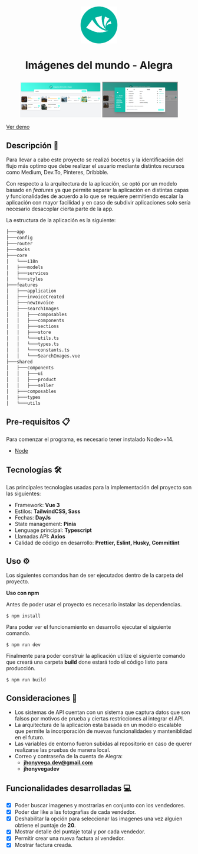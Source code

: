 <p align="center">
<img src="./public/logo.png" alt="preview" width="100" >
</p>

<h1>
<p align="center">
  Imágenes del mundo - Alegra
</p>
</h1>

<p align="center">
<img src="./docs/preview-1.png" alt="preview" width="220" />
<img src="./docs/preview-2.png" alt="preview" width="205" />
</p>

[Ver demo](https://frontend-alegra-challenge.netlify.app)

## Descripción 🚀

Para llevar a cabo este proyecto se realizó bocetos y la identificación del flujo más optimo que debe realizar el usuario mediante distintos recursos como Medium, Dev.To, Pinteres, Dribbble.

Con respecto a la arquitectura de la aplicación, se optó por un modelo basado en _features_ ya que permite separar la aplicación en distintas capas y funcionalidades de acuerdo a lo que se requiere permitiendo escalar la aplicación con mayor facilidad y en caso de subdivir aplicaciones solo sería necesario desacoplar cierta parte de la app.

La estructura de la aplicación es la siguiente:

```
├───app
├───config
├───router
├───mocks
├───core
│   └───i18n
│   ├───models
│   ├───services
│   └───styles
├───features
│   ├───application
│   ├───invoiceCreated
│   ├───newInvoice
│   ├───searchImages
│   │   ├───composables
│   │   ├───components
│   │   ├───sections
│   │   ├───store
│   │   └───utils.ts
│   │   └───types.ts
│   │   └───constants.ts
│   │   └───SearchImages.vue
├───shared
│   ├───components
│   │   ├───ui
│   │   ├───product
│   │   ├───seller
│   ├───composables
│   ├───types
│   └───utils
```

## Pre-requisitos 📋

Para comenzar el programa, es necesario tener instalado Node>=14.

- [Node](https://nodejs.org/en/download/)

## Tecnologías 🛠️

Las principales tecnologías usadas para la implementación del proyecto son las siguientes:

- Framework: **Vue 3**
- Estilos: **TailwindCSS, Sass**
- Fechas: **DayJs**
- State management: **Pinia**
- Lenguage principal: **Typescript**
- Llamadas API: **Axios**
- Calidad de código en desarrollo: **Prettier, Eslint, Husky, Commitlint**

## Uso ⚙️

Los siguientes comandos han de ser ejecutados dentro de la carpeta del proyecto.

**Uso con npm**

Antes de poder usar el proyecto es necesario instalar las dependencias.

```console
$ npm install
```

Para poder ver el funcionamiento en desarrollo ejecutar el siguiente comando.

```console
$ npm run dev
```

Finalmente para poder construir la aplicación utilize el siguiente comando que creará una carpeta **build** done estará todo el código listo para producción.

```console
$ npm run build
```

## Consideraciones 🙌

- Los sistemas de API cuentan con un sistema que captura datos que son falsos por motivos de prueba y ciertas restricciones al integrar el API.
- La arquitectura de la aplicación esta basada en un modelo escalable que permite la incorporación de nuevas funcionalidades y manteniblidad en el futuro.
- Las variables de entorno fueron subidas al repositorio en caso de querer realizarse las pruebas de manera local.
- Correo y contraseña de la cuenta de Alegra:
  - **jhonyvega.dev@gmail.com**
  - **jhonyvegadev**

## Funcionalidades desarrolladas 💻

- [x] Poder buscar imagenes y mostrarlas en conjunto con los vendedores.
- [x] Poder dar like a las fotografias de cada vendedor.
- [x] Deshabilitar la opción para seleccionar las imagenes una vez alguien obtiene el puntaje de **20**.
- [x] Mostrar detalle del puntaje total y por cada vendedor.
- [x] Permitir crear una nueva factura al vendedor.
- [x] Mostrar factura creada.
